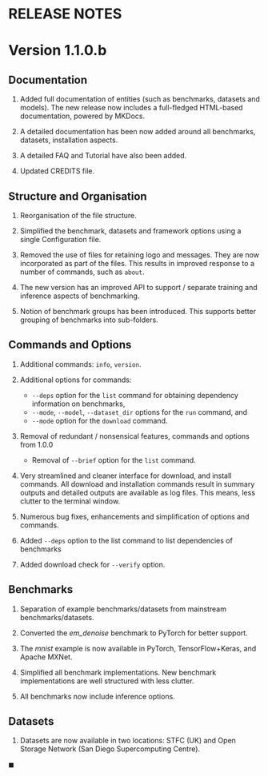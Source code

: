 # RELEASE NOTES

# Version 1.1.0.b


## Documentation

1. Added full documentation of entities (such as benchmarks, datasets and models). The new release now includes a full-fledged HTML-based documentation, powered by MKDocs. 

1. A detailed documentation has been now added around all benchmarks, datasets,  installation aspects.

1. A detailed FAQ and Tutorial have also been added. 

1. Updated CREDITS file. 


## Structure and Organisation 

1. Reorganisation of the file structure.

1. Simplified the benchmark, datasets and framework options using a single Configuration file. 

1. Removed the use of files for retaining logo and messages. They are now incorporated as part of the files. This results in improved response to a number of commands, such as `about`. 

1. The new version has an improved API to support / separate training and inference aspects of benchmarking. 

1. Notion of benchmark groups has been introduced.  This supports better grouping of benchmarks into sub-folders. 


## Commands and Options 

1. Additional commands: `info`, `version`.

1. Additional options for commands:
    * `--deps` option for the `list` command for obtaining dependency information on benchmarks,
    * `--mode`, `--model`, `--dataset_dir` options for the `run` command, and
    * `--mode` option for the `download` command.

1. Removal of redundant / nonsensical features, commands and options from 1.0.0
    * Removal of `--brief` option for the `list` command. 

1. Very streamlined and cleaner interface for download, and install commands. All download and installation commands result in summary outputs and detailed outputs are available as log files. This means, less clutter to the terminal window. 

1. Numerous bug fixes, enhancements and simplification of options and commands. 

1. Added `--deps` option to the list command to list dependencies of benchmarks 

1. Added download check for `--verify` option.



## Benchmarks 

1. Separation of example benchmarks/datasets from mainstream benchmarks/datasets.

1. Converted the *em_denoise* benchmark to PyTorch for better support. 

1. The *mnist* example is now available in PyTorch, TensorFlow+Keras, and Apache MXNet. 

1. Simplified all benchmark implementations. New benchmark implementations are well structured with less clutter.

1. All benchmarks now include inference options. 


## Datasets 

1. Datasets are now available in two locations: STFC (UK) and Open Storage Network (San Diego Supercomputing Centre). 

◼︎
